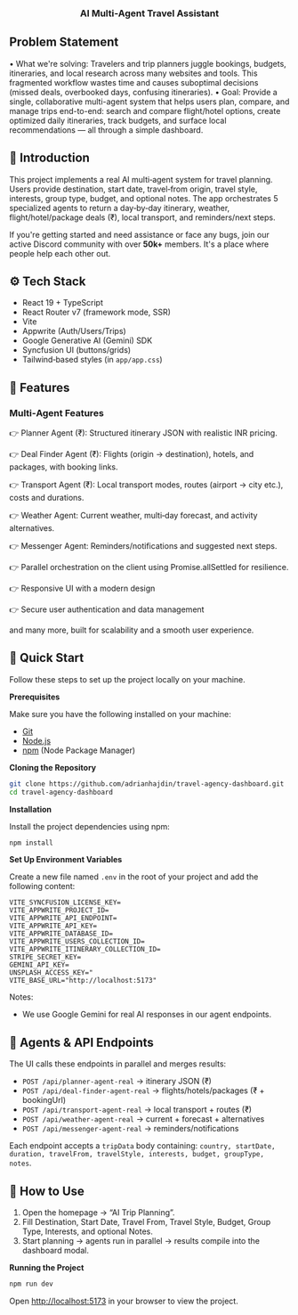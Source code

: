 <div align="center">

  
  <h3 align="center">AI Multi‑Agent Travel Assistant</h3>
</div>

## Problem Statement

•	What we're solving: 
Travelers and trip planners juggle bookings, budgets, itineraries, and local research across many websites and tools. This fragmented workflow wastes time and causes suboptimal decisions (missed deals, overbooked days, confusing itineraries).
•	Goal:
Provide a single, collaborative multi-agent system that helps users plan, compare, and manage trips end-to-end: search and compare flight/hotel options, create optimized daily itineraries, track budgets, and surface local recommendations — all through a simple dashboard.


## <a name="introduction">🤖 Introduction</a>

This project implements a real AI multi‑agent system for travel planning. Users provide destination, start date, travel‑from origin, travel style, interests, group type, budget, and optional notes. The app orchestrates 5 specialized agents to return a day‑by‑day itinerary, weather, flight/hotel/package deals (₹), local transport, and reminders/next steps.

If you're getting started and need assistance or face any bugs, join our active Discord community with over **50k+** members. It's a place where people help each other out.


## <a name="tech-stack">⚙️ Tech Stack</a>

- React 19 + TypeScript
- React Router v7 (framework mode, SSR)
- Vite
- Appwrite (Auth/Users/Trips)
- Google Generative AI (Gemini) SDK
- Syncfusion UI (buttons/grids)
- Tailwind‑based styles (in `app/app.css`)

## <a name="features">🔋 Features</a>

### Multi‑Agent Features

👉 Planner Agent (₹): Structured itinerary JSON with realistic INR pricing.

👉 Deal Finder Agent (₹): Flights (origin → destination), hotels, and packages, with booking links.

👉 Transport Agent (₹): Local transport modes, routes (airport → city etc.), costs and durations.

👉 Weather Agent: Current weather, multi‑day forecast, and activity alternatives.

👉 Messenger Agent: Reminders/notifications and suggested next steps.

👉 Parallel orchestration on the client using Promise.allSettled for resilience.

👉 Responsive UI with a modern design

👉 Secure user authentication and data management


and many more, built for scalability and a smooth user experience.

## <a name="quick-start">🤸 Quick Start</a>

Follow these steps to set up the project locally on your machine.

**Prerequisites**

Make sure you have the following installed on your machine:

- [Git](https://git-scm.com/)
- [Node.js](https://nodejs.org/en)
- [npm](https://www.npmjs.com/) (Node Package Manager)

**Cloning the Repository**

```bash
git clone https://github.com/adrianhajdin/travel-agency-dashboard.git
cd travel-agency-dashboard
```

**Installation**

Install the project dependencies using npm:

```bash
npm install
```

**Set Up Environment Variables**

Create a new file named `.env` in the root of your project and add the following content:

```env
VITE_SYNCFUSION_LICENSE_KEY=
VITE_APPWRITE_PROJECT_ID=
VITE_APPWRITE_API_ENDPOINT=
VITE_APPWRITE_API_KEY=
VITE_APPWRITE_DATABASE_ID=
VITE_APPWRITE_USERS_COLLECTION_ID=
VITE_APPWRITE_ITINERARY_COLLECTION_ID=
STRIPE_SECRET_KEY=
GEMINI_API_KEY=
UNSPLASH_ACCESS_KEY="
VITE_BASE_URL="http://localhost:5173"
```

Notes:
- We use Google Gemini for real AI responses in our agent endpoints. 

## 🧠 Agents & API Endpoints

The UI calls these endpoints in parallel and merges results:

- `POST /api/planner-agent-real` → itinerary JSON (₹)
- `POST /api/deal-finder-agent-real` → flights/hotels/packages (₹ + bookingUrl)
- `POST /api/transport-agent-real` → local transport + routes (₹)
- `POST /api/weather-agent-real` → current + forecast + alternatives
- `POST /api/messenger-agent-real` → reminders/notifications

Each endpoint accepts a `tripData` body containing: `country, startDate, duration, travelFrom, travelStyle, interests, budget, groupType, notes`.

## 🧭 How to Use

1) Open the homepage → “AI Trip Planning”.
2) Fill Destination, Start Date, Travel From, Travel Style, Budget, Group Type, Interests, and optional Notes.
3) Start planning → agents run in parallel → results compile into the dashboard modal.

**Running the Project**

```bash
npm run dev
```

Open [http://localhost:5173](http://localhost:5173/) in your browser to view the project.
